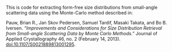 This is code for extracting form-free size distributions from small-angle scattering data using the Monte-Carlo method described in:

Pauw, Brian R., Jan Skov Pedersen, Samuel Tardif, Masaki Takata, and Bo B. Iversen. *“Improvements and Considerations for Size Distribution Retrieval from Small-angle Scattering Data by Monte Carlo Methods.”* Journal of Applied Crystallography 46, no. 2 (February 14, 2013). [doi:10.1107/S0021889813001295](http://dx.doi.org/10.1107/S0021889813001295).

